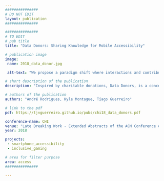 ```yaml
---
###############
# DO NOT EDIT
layout: publication
###############

###############
# TO EDIT
# pub title
title: "Data Donors: Sharing Knowledge for Mobile Accessibility"

# publication image
image:
 name: 2018_data_donor.jpg

 alt-text: "We propose a paradigm shift where interactions and contributions by knowledgeable users can assist others beyond what mobile applications and operating systems provide Interaction data collection methods are fragmented and are gathered by each app and operating system individually, with the purpose of self-improvement with limited control and awareness by the user." # provide a short description for the image #a11y

# short description of the publication
description: "Inspired by charitable donations, Data Donors, is a conceptual framework proposing the enablement of users with the capacity to help others to do so by donating their mobile interaction data and knowledge."

# authors of the publication
authors: "André Rodrigues, Kyle Montague, Tiago Guerreiro"

# link to the pdf
pdf: https://tjvguerreiro.github.io/pubs/chi18_data_donors.pdf

conference-name: CHI
venue: "Late Breaking Work - Extended Abstracts of the ACM Conference on Human Factors in Computing Systems, Montreal, Canada, May, 2018"
year: 2018

projects:
 - smartphone_accessibility
 - inclusive_gaming

# area for filter purpose
area: access
###############

---
```

